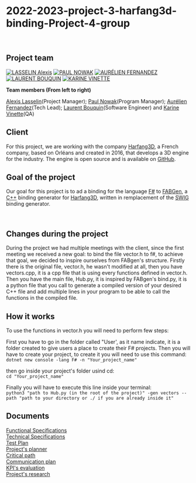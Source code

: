 # 2022-2023-project-3-harfang3d-binding-Project-4-group

<br>

## Project team

[![LASSELIN Alexis](https://avatars.githubusercontent.com/u/114481578?s=81)](https://github.com/AlexisLasselin)
[![PAUL NOWAK](https://avatars.githubusercontent.com/u/91249965?s=81)](https://github.com/PaulNowak36)
[![AURÉLIEN FERNANDEZ](https://avatars.githubusercontent.com/u/71769656?s=81)](https://github.com/aurelienfernandez)
[![LAURENT BOUQUIN](https://avatars.githubusercontent.com/u/71769489?s=81)](https://github.com/laurentbouquin)
[![KARINE VINETTE](https://avatars.githubusercontent.com/u/71769675?s=81)](https://github.com/KarineVinette)
<br>

**Team members (From left to right)** <br>

[Alexis Lasselin](https://www.linkedin.com/in/alexis-lasselin-318649251/)(Project Manager); [Paul Nowak](https://www.linkedin.com/in/paul-nowak-0757a61a7/)(Program Manager); [Aurélien Fernandez](https://www.linkedin.com/in/aur%C3%A9lien-fernandez-4971201b8/)(Tech Lead); [Laurent Bouquin](https://www.linkedin.com/in/laurent-bouquin-60911a1b8/)(Software Engineer) and [Karine Vinette](https://www.linkedin.com/in/karine-vinette-63911b1b8/)(QA) <br>

## Client

For this project, we are working with the company [Harfang3D](https://www.harfang3d.com/), a French company, based on Orléans and created in 2016, that develops a 3D engine for the industry. The engine is open source and is available on [GitHub](https://github.com/harfang3d).
<br>

## Goal of the project

Our goal for this project is to ad a binding for the language [F#](https://fsharp.org/) to [FABGen](https://github.com/ejulien/FABGen), a [C++](https://en.wikipedia.org/wiki/C%2B%2B) binding generator for [Harfang3D](https://www.harfang3d.com/), written in remplacement of the [SWIG](http://www.swig.org/) binding generator. <br>

<br>

## Changes during the project

During the project we had multiple meetings with the client, since the first meeting we received a new goal: to bind the file vector.h to f#, to achieve that goal, we decided to inspire ourselves from FABgen's structure.
Firstly there is the original file, vector.h, he wasn't modified at all, then you have vectors.cpp, it is a cpp file that is using every functions defined in vector.h. Then you have the main file, Hub.py, it is inspired by FABgen's bind.py, it is a python file that you call to generate a compiled version of your desired C++ file and add multiple lines in your program to be able to call the functions in the compiled file.

## How it works

To use the functions in vector.h you will need to perform few steps:

First you have to go in the folder called "User', as it name indicate, it is a folder created to give users a place to create their F# projects. Then you will have to create your project, to create it you will need to use this command: 
<br>
```dotnet new console -lang F# -n "Your_project_name"```

then go inside your project's folder usind cd:
<br>
```cd "Your_project_name"```

Finally you will have to execute this line inside your terminal:
<br>
```python3 "path to Hub.py (in the root of the project)" -gen vectors --path "path to your directory or ./ if you are already inside it"```


## Documents

[Functional Specifications](Documents/Functional-Specifications.md) <br>
[Technical Specifications](Documents/Technical-Specifications.md) <br>
[Test Plan](Documents/QA/Test-plan.md) <br>
[Project's planner](https://github.com/orgs/algosup/projects/4/views/1) <br>
[Critical path](https://docs.google.com/spreadsheets/d/1LDPr-LcLIMsKmaVQhj4lGdEyIJRwftaApHXx4YnH4_M/edit?usp=sharing) <br>
[Communication plan](Documents/communication-plan.md) <br>
[KPI's evaluation](https://docs.google.com/spreadsheets/d/1W16BV-xJHv1o4vF_B-yCt-Q5-HjRdeBla_S-Vu_Vd5k/edit?usp=sharing)<br>
[Project's research](Documents/Research) <br>
